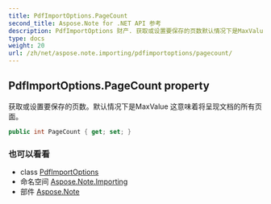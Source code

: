 ```yaml
---
title: PdfImportOptions.PageCount
second_title: Aspose.Note for .NET API 参考
description: PdfImportOptions 财产. 获取或设置要保存的页数默认情况下是MaxValue 这意味着将呈现文档的所有页面
type: docs
weight: 20
url: /zh/net/aspose.note.importing/pdfimportoptions/pagecount/
---
```

## PdfImportOptions.PageCount property

获取或设置要保存的页数。默认情况下是MaxValue 这意味着将呈现文档的所有页面。

```csharp
public int PageCount { get; set; }
```

### 也可以看看

* class [PdfImportOptions](../)
* 命名空间 [Aspose.Note.Importing](../../pdfimportoptions/)
* 部件 [Aspose.Note](../../../)



